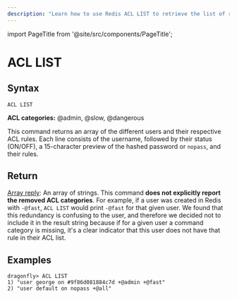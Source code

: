 ```yaml
---
description: "Learn how to use Redis ACL LIST to retrieve the list of rules for all the existing users."
---
```


import PageTitle from '@site/src/components/PageTitle';

# ACL LIST

<PageTitle title="Redis ACL LIST Command (Documentation) | Dragonfly" />

## Syntax

    ACL LIST

**ACL categories:** @admin, @slow, @dangerous

This command returns an array of the different users and their respective ACL rules.
Each line consists of the username, followed by their status (ON/OFF), a 15-character preview of the hashed password or `nopass`, and their rules.

## Return

[Array reply](https://redis.io/docs/reference/protocol-spec/#arrays): An array of strings. This command **does not explicitly report the removed ACL categories**.
For example, if a user was created in Redis with `-@fast`, `ACL LIST` would print `-@fast` for that given user.
We found that this redundancy is confusing to the user, and therefore we decided not to include it in the result string
because if for a given user a command category is missing, it's a clear indicator that this user does not have that rule in their ACL list.

## Examples

```shell
dragonfly> ACL LIST
1) "user george on #9f86d081884c7d +@admin +@fast"
2) "user default on nopass +@all"
```
